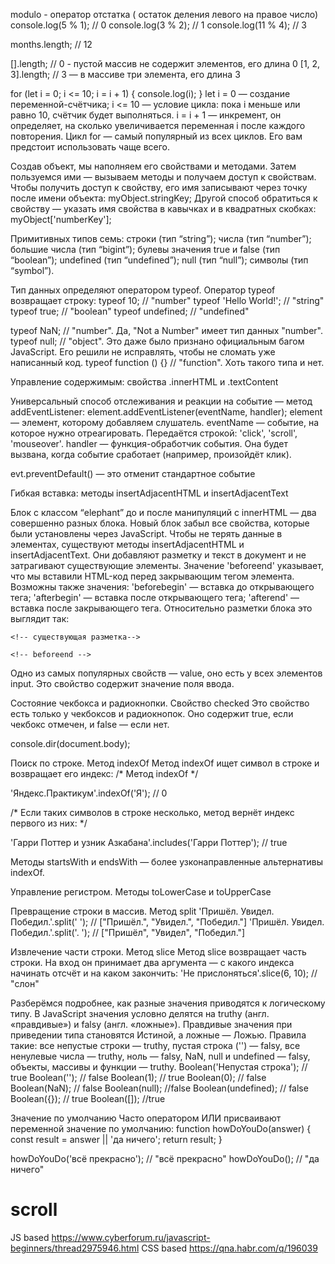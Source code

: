 modulo - оператор отстатка ( остаток деления левого на правое число)
console.log(5 % 1); // 0
console.log(3 % 2); // 1
console.log(11 % 4); // 3 

months.length; // 12

[].length; // 0 - пустой массив не содержит элементов, его длина 0
[1, 2, 3].length; // 3 — в массиве три элемента, его длина 3


for (let i = 0; i <= 10; i = i + 1) {
  console.log(i);
}
let i = 0 — создание переменной-счётчика;
i <= 10 — условие цикла: пока i меньше или равно 10, счётчик будет выполняться.
i = i + 1 — инкремент, он определяет, на сколько увеличивается переменная i после каждого повторения.
Цикл for —  самый популярный из всех циклов. Его вам предстоит использовать чаще всего.

Создав объект, мы наполняем его свойствами и методами. Затем пользуемся ими — вызываем методы и получаем доступ к свойствам. Чтобы получить доступ к свойству, его имя записывают через точку после имени объекта:
myObject.stringKey; 
Другой способ обратиться к свойству — указать имя свойства в кавычках и в квадратных скобках:
myObject['numberKey']; 


Примитивных типов семь:
строки (тип “string”);
числа (тип “number”);
большие числа (тип “bigint”);
булевы значения true и false (тип “boolean”);
undefined (тип “undefined”);
null (тип “null”);
символы (тип “symbol”).


Тип данных определяют оператором typeof. Оператор typeof возвращает строку:
typeof 10; // "number"
typeof 'Hello World!'; // "string"
typeof true; // "boolean"
typeof undefined; // "undefined" 

typeof NaN; // "number". Да, "Not a Number" имеет тип данных "number".
typeof null; // "object". Это даже было признано официальным багом JavaScript. Его решили не исправлять, чтобы не сломать уже написанный код.
typeof function () {} // "function". Хоть такого типа и нет. 


Управление содержимым: свойства .innerHTML и .textContent


Универсальный способ отслеживания и реакции на событие — метод addEventListener:
element.addEventListener(eventName, handler); 
element — элемент, которому добавляем слушатель.
eventName — событие, на которое нужно отреагировать. Передаётся строкой: 'click', 'scroll', 'mouseover'.
handler — функция-обработчик события. Она будет вызвана, когда событие сработает (например, произойдёт клик).



evt.preventDefault() — это отменит стандартное событие

Гибкая вставка: методы insertAdjacentHTML и insertAdjacentText


Блок с классом “elephant” до и после манипуляций с innerHTML — два совершенно разных блока. Новый блок забыл все свойства, которые были установлены через JavaScript.
Чтобы не терять данные в элементах, существуют методы insertAdjacentHTML и insertAdjacentText. Они добавляют разметку и текст в документ и не затрагивают существующие элементы.
Значение 'beforeend' указывает, что мы вставили HTML-код перед закрывающим тегом элемента. Возможны также значения:
'beforebegin' — вставка до открывающего тега;
'afterbegin' — вставка после открывающего тега;
'afterend' — вставка после закрывающего тега.
Относительно разметки блока это выглядит так:
<!-- beforebegin -->
<div>
    <!-- afterbegin -->
    
    <!-- существующая разметка-->
    
    <!-- beforeend -->
</div>
<!-- afterend --> 

Одно из самых популярных свойств — value, оно есть у всех элементов input. Это свойство содержит значение поля ввода.

Состояние чекбокса и радиокнопки. Свойство checked
Это свойство есть только у чекбоксов и радиокнопок. Оно содержит true, если чекбокс отмечен, и false — если нет.

console.dir(document.body); 

Поиск по строке. Метод indexOf
Метод indexOf ищет символ в строке и возвращает его индекс: 
/* Метод indexOf */

'Яндекс.Практикум'.indexOf('Я'); // 0

/* Если таких символов в строке несколько,
метод вернёт индекс первого из них: */

'Гарри Поттер и узник Азкабана'.includes('Гарри Поттер'); // true 


Методы startsWith и endsWith — более узконаправленные альтернативы indexOf.

Управление регистром. Методы toLowerCase и toUpperCase

Превращение строки в массив. Метод split
'Пришёл. Увидел. Победил.'.split(' '); // ["Пришёл.", "Увидел.", "Победил."]
'Пришёл. Увидел. Победил.'.split('. '); // ["Пришёл", "Увидел", "Победил."] 

Извлечение части строки. Метод slice
Метод slice возвращает часть строки. На вход он принимает два аргумента — с какого индекса начинать отсчёт и на каком закончить:
'Не прислоняться'.slice(6, 10); // "слон" 


Разберёмся подробнее, как разные значения приводятся к логическому типу. В JavaScript значения условно делятся на truthy (англ. «правдивые») и falsy (англ. «ложные»). Правдивые значения при приведении типа становятся Истиной, а ложные — Ложью. Правила такие:
все непустые строки — truthy,
пустая строка ('') — falsy,
все ненулевые числа — truthy,
ноль — falsy,
NaN, null и undefined — falsy,
объекты, массивы и функции — truthy.
Boolean('Непустая строка'); // true
Boolean(''); // false
Boolean(1); // true
Boolean(0); // false
Boolean(NaN); // false
Boolean(null); //false
Boolean(undefined); // false
Boolean({}); // true
Boolean([]); //true 

Значение по умолчанию
Часто оператором ИЛИ присваивают переменной значение по умолчанию:
function howDoYouDo(answer) {
    const result = answer || 'да ничего';
    return result;
}

howDoYouDo('всё прекрасно'); // "всё прекрасно"
howDoYouDo(); // "да ничего" 




# scroll

JS based https://www.cyberforum.ru/javascript-beginners/thread2975946.html
CSS based https://qna.habr.com/q/196039